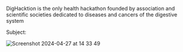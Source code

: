 DigHacktion is the only health hackathon founded by association and scientific societies dedicated to diseases and cancers of the digestive system




Subject: 



![Screenshot 2024-04-27 at 14 33 49](https://github.com/iamwen1023/Dighacktion/assets/60364538/4dc78de0-ea58-41bb-b10f-e919d282e76d)

